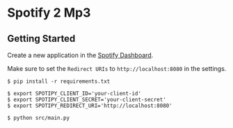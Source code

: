 # Spotify 2 Mp3

## Getting Started

Create a new application in the [Spotify Dashboard](https://developer.spotify.com/dashboard/applications).

Make sure to set the `Redirect URIs` to `http://localhost:8080` in the settings.

```shell
$ pip install -r requirements.txt

$ export SPOTIPY_CLIENT_ID='your-client-id'
$ export SPOTIPY_CLIENT_SECRET='your-client-secret' 
$ export SPOTIPY_REDIRECT_URI='http://localhost:8080'

$ python src/main.py
```